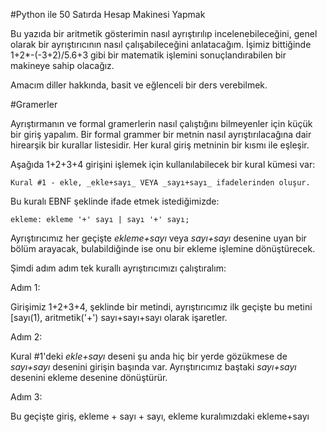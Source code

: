 #Python ile 50 Satırda Hesap Makinesi Yapmak

Bu yazıda bir aritmetik gösterimin nasıl ayrıştırılıp incelenebileceğini, genel olarak bir ayrıştırıcının nasıl çalışabileceğini anlatacağım. İşimiz bittiğinde 1+2*-(-3+2)/5.6+3 gibi bir matematik işlemini sonuçlandırabilen bir makineye sahip olacağız.

Amacım diller hakkında, basit ve eğlenceli bir ders verebilmek.

#Gramerler

Ayrıştırmanın ve formal gramerlerin nasıl çalıştığını bilmeyenler için küçük bir giriş yapalım. Bir formal grammer bir metnin nasıl ayrıştırılacağına dair hirearşik bir kurallar listesidir. Her kural giriş metninin bir kısmı ile eşleşir.

Aşağıda 1+2+3+4 girişini işlemek için kullanılabilecek bir kural kümesi var:

    Kural #1 - ekle, _ekle+sayı_ VEYA _sayı+sayı_ ifadelerinden oluşur.

 Bu kuralı EBNF şeklinde ifade etmek istediğimizde:

    ekleme: ekleme '+' sayı | sayı '+' sayı;

Ayrıştırıcımız her geçişte _ekleme+sayı_ veya _sayı+sayı_ desenine uyan bir bölüm arayacak, bulabildiğinde ise onu bir ekleme işlemine dönüştürecek.

Şimdi adım adım tek kurallı ayrıştırıcımızı çalıştıralım:

Adım 1:

Girişimiz 1+2+3+4, şeklinde bir metindi, ayrıştırıcımız ilk geçişte bu metini [sayı(1), aritmetik('+') sayı+sayı+sayı olarak işaretler.

Adım 2:

Kural #1'deki _ekle+sayı_ deseni şu anda hiç bir yerde gözükmese de _sayı+sayı_ desenini girişin başında var. Ayrıştırıcımız baştaki _sayı+sayı_ desenini ekleme desenine dönüştürür.

Adım 3:

Bu geçişte giriş, ekleme + sayı + sayı, ekleme kuralımızdaki ekleme+sayı
